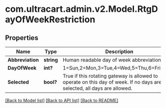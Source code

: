 # com.ultracart.admin.v2.Model.RtgDayOfWeekRestriction
## Properties

Name | Type | Description | Notes
------------ | ------------- | ------------- | -------------
**Abbreviation** | **string** | Human readable day of week abbreviation | [optional] 
**DayOfWeek** | **int?** | 1&#x3D;Sun,2&#x3D;Mon,3&#x3D;Tue,4&#x3D;Wed,5&#x3D;Thu,6&#x3D;Fri,7&#x3D;Sat | [optional] 
**Selected** | **bool?** | True if this rotating gateway is allowed to operate on this day of week.  If no days are selected, all days are allowed. | [optional] 


[[Back to Model list]](../README.md#documentation-for-models) [[Back to API list]](../README.md#documentation-for-api-endpoints) [[Back to README]](../README.md)

